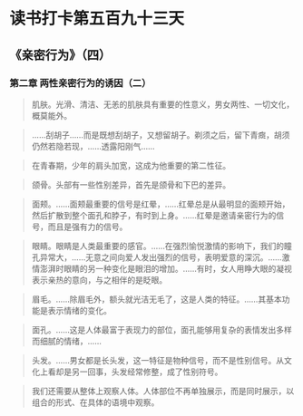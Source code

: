 # 读书打卡第五百九十三天
## 《亲密行为》（四）
### 第二章 两性亲密行为的诱因（二）

> 肌肤。光滑、清洁、无恙的肌肤具有重要的性意义，男女两性、一切文化，概莫能外。

> ……刮胡子……而是既想刮胡子，又想留胡子。剃须之后，留下青癍，胡须仍然若隐若现，……透露阳刚气……

> 在青春期，少年的肩头加宽，这成为他重要的第二性征。

> 颌骨。头部有一些性别差异，首先是颌骨和下巴的差异。

> 面颊。……面颊最重要的信号是红晕，……红晕总是从最明显的面颊开始，然后扩散到整个面孔和脖子，有时到上身。……红晕是邀请亲密行为的信号，而且是强有力的信号。

> 眼睛。眼睛是人类最重要的感官。……在强烈愉悦激情的影响下，我们的瞳孔异常大，……无意之间向爱人发出强烈的信号，表明爱意的深沉。……激情澎湃时眼睛的另一种变化是眼泪的增加。……有时，女人用睁大眼的凝视表示亲热的意向，与之相伴的是眨眼。

> 眉毛。……除眉毛外，额头就光洁无毛了，这是人类的特征。……其基本功能是表示情绪的变化。

> 面孔。……这是人体最富于表现力的部位，面孔能够用复杂的表情发出多样而细腻的情绪，……

> 头发。……男女都是长头发，这一特征是物种信号，而不是性别信号。从文化上看却是另一回事，头发经常修整，成了性别符号。

> 我们还需要从整体上观察人体。人体部位不再单独展示，而是同时展示，以组合的形式、在具体的语境中观察。